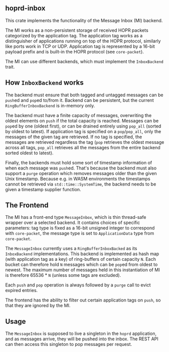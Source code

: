 ## hoprd-inbox

This crate implements the functionality of the Message Inbox (MI) backend.

The MI works as a non-persistent storage of received HOPR packets categorized by the application tag.
The application tag works as a distinguisher of applications running on top of the HOPR protocol, similarly like
ports work in TCP or UDP.
Application tag is represented by a 16-bit payload prefix and is built-in the HOPR protocol (see `core-packet`).

The MI can use different backends, which must implement the `InboxBackend` trait.

## How `InboxBackend` works

The backend must ensure that both tagged and untagged messages can be `push`ed and `pop`ed to/from it.
Backend can be persistent, but the current `RingBufferInboxBackend` is in-memory only.

The backend must have a finite capacity of messages, overwriting the oldest elements on `push` if the total capacity is reached.
Messages can be `pop`ed by one (oldest first), or can be drained entirely using `pop_all` (sorted by oldest to latest).
If application tag is specified on a `pop`/`pop_all`, only the messages of the given tag are retrieved. If no tag is
specified, the messages are retrieved regardless the tag (`pop` retrieves the oldest message across all tags, `pop_all`
retrieves all the messages from the entire backend sorted oldest to latest).

Finally, the backends must hold some sort of timestamp information of when each message was `push`ed. That's because
the backend must also support a `purge` operation which removes messages older than the given Unix timestamp.
Because e.g. in WASM environments the timestamps cannot be retrieved via `std::time::SystemTime`, the backend needs to
be given a timestamp supplier function.

## The Frontend

The MI has a front-end type `MessageInbox`, which is thin thread-safe wrapper over a selected backend. It contains choices
of specific parameters: tag type is fixed as a 16-bit unsigned integer to correspond with `core-packet`, the message
type is set to `ApplicationData` type from `core-packet`.

The `MessageInbox` currently uses a `RingBufferInboxBacked` as its `InboxBackend` implementations.
This backend is implemented as hash map (with application tag as a key) of ring-buffers of certain capacity `N`.
Each bucket can therefore hold `N` messages which can be `pop`ed from oldest to newest.
The maximum number of messages held in this instantiation of MI is therefore 65536 \* `N`
(unless some tags are excluded).

Each `push` and `pop` operation is always followed by a `purge` call to evict expired entries.

The frontend has the ability to filter out certain application tags on `push`, so that they are ignored by the MI.

## Usage

The `MessageInbox` is supposed to live a singleton in the `hoprd` application, and as messages arrive, they
will be pushed into the inbox. The REST API can then access this singleton to pop messages per request.
